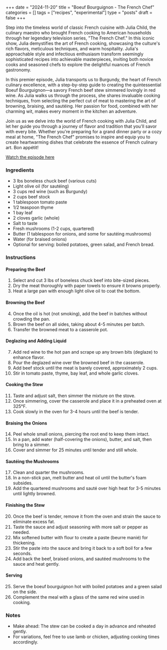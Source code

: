 +++
date = "2024-11-20"
title = "Boeuf Bourguignon - The French Chef"
categories = []
tags = ["recipes", "experimental"]
type = "posts"
draft = false
+++

Step into the timeless world of classic French cuisine with Julia Child, the culinary maestro who brought French cooking to American households through her legendary television series, "The French Chef." In this iconic show, Julia demystifies the art of French cooking, showcasing the culture's rich flavors, meticulous techniques, and warm hospitality. Julia's approachable style and infectious enthusiasm transform seemingly sophisticated recipes into achievable masterpieces, inviting both novice cooks and seasoned chefs to explore the delightful nuances of French gastronomy.

In this premier episode, Julia transports us to Burgundy, the heart of French culinary excellence, with a step-by-step guide to creating the quintessential Boeuf Bourguignon—a savory French beef stew simmered lovingly in red wine. As Julia walks us through the process, she shares invaluable cooking techniques, from selecting the perfect cut of meat to mastering the art of browning, braising, and sautéing. Her passion for food, combined with her charming wit, makes every moment in the kitchen an adventure.

Join us as we delve into the world of French cooking with Julia Child, and let her guide you through a journey of flavor and tradition that you'll savor with every bite. Whether you're preparing for a grand dinner party or a cozy meal at home, "The French Chef" promises to inspire and equip you to create heartwarming dishes that celebrate the essence of French culinary art. Bon appétit!

[Watch the episode here](https://www.youtube.com/watch?v=NlGFkXd-QT0)

### Ingredients
- 3 lbs boneless chuck beef (various cuts)
- Light olive oil (for sautéing)
- 3 cups red wine (such as Burgundy)
- 2 cups beef stock
- 1 tablespoon tomato paste
- 1/2 teaspoon thyme
- 1 bay leaf
- 2 cloves garlic (whole)
- Salt to taste
- Fresh mushrooms (1-2 cups, quartered)
- Butter (1 tablespoon for onions, and some for sautéing mushrooms)
- Water (for braised onions)
- Optional for serving: boiled potatoes, green salad, and French bread.

### Instructions

#### Preparing the Beef
1. Select and cut 3 lbs of boneless chuck beef into bite-sized pieces.
2. Dry the meat thoroughly with paper towels to ensure it browns properly.
3. Heat a large pan with enough light olive oil to coat the bottom.

#### Browning the Beef
4. Once the oil is hot (not smoking), add the beef in batches without crowding the pan.
5. Brown the beef on all sides, taking about 4-5 minutes per batch.
6. Transfer the browned meat to a casserole pot.

#### Deglazing and Adding Liquid
7. Add red wine to the hot pan and scrape up any brown bits (deglaze) to enhance flavor.
8. Pour the deglazed wine over the browned beef in the casserole.
9. Add beef stock until the meat is barely covered, approximately 2 cups.
10. Stir in tomato paste, thyme, bay leaf, and whole garlic cloves.

#### Cooking the Stew
11. Taste and adjust salt, then simmer the mixture on the stove.
12. Once simmering, cover the casserole and place it in a preheated oven at 325°F.
13. Cook slowly in the oven for 3-4 hours until the beef is tender.

#### Braising the Onions
14. Peel whole small onions, piercing the root end to keep them intact.
15. In a pan, add water (half-covering the onions), butter, and salt, then bring to a simmer.
16. Cover and simmer for 25 minutes until tender and still whole.

#### Sautéing the Mushrooms
17. Clean and quarter the mushrooms.
18. In a non-stick pan, melt butter and heat oil until the butter's foam subsides.
19. Add the quartered mushrooms and sauté over high heat for 3-5 minutes until lightly browned.

#### Finishing the Stew
20. Once the beef is tender, remove it from the oven and strain the sauce to eliminate excess fat.
21. Taste the sauce and adjust seasoning with more salt or pepper as needed.
22. Mix softened butter with flour to create a paste (beurre manié) for thickening.
23. Stir the paste into the sauce and bring it back to a soft boil for a few seconds.
24. Add back the beef, braised onions, and sautéed mushrooms to the sauce and heat gently.

#### Serving
25. Serve the boeuf bourguignon hot with boiled potatoes and a green salad on the side.
26. Complement the meal with a glass of the same red wine used in cooking.

### Notes
- Make ahead: The stew can be cooked a day in advance and reheated gently.
- For variations, feel free to use lamb or chicken, adjusting cooking times accordingly.
